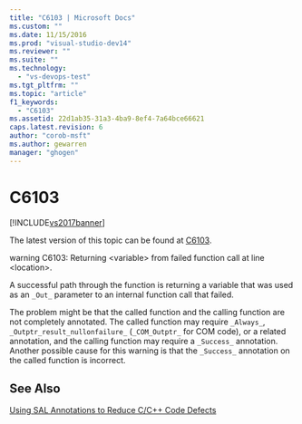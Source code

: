 ```yaml
---
title: "C6103 | Microsoft Docs"
ms.custom: ""
ms.date: 11/15/2016
ms.prod: "visual-studio-dev14"
ms.reviewer: ""
ms.suite: ""
ms.technology: 
  - "vs-devops-test"
ms.tgt_pltfrm: ""
ms.topic: "article"
f1_keywords: 
  - "C6103"
ms.assetid: 22d1ab35-31a3-4ba9-8ef4-7a64bce66621
caps.latest.revision: 6
author: "corob-msft"
ms.author: gewarren
manager: "ghogen"
---
```

# C6103
[!INCLUDE[vs2017banner](../includes/vs2017banner.md)]

The latest version of this topic can be found at [C6103](https://docs.microsoft.com/visualstudio/code-quality/c6103).  
  
warning C6103: Returning \<variable> from failed function call at line \<location>.  
  
 A successful path through the function is returning a variable that was used as an `_Out_` parameter to an internal function call that failed.  
  
 The problem might be that the called function and the calling function are not completely annotated. The called function may require `_Always_`, `_Outptr_result_nullonfailure_` (`_COM_Outptr_` for COM code), or a related annotation, and the calling function may require a `_Success_` annotation. Another possible cause for this warning is that the `_Success_` annotation on the called function is incorrect.  
  
## See Also  
 [Using SAL Annotations to Reduce C/C++ Code Defects](../code-quality/using-sal-annotations-to-reduce-c-cpp-code-defects.md)



